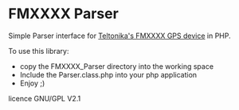 FMXXXX Parser
=============

Simple Parser interface for [Teltonika's FMXXXX GPS device](http://www.teltonika.lt/en/pages/view/?id=10) in PHP.

To use this library:
+ copy the FMXXXX_Parser directory into the working space
+ Include the Parser.class.php into your php application
+ Enjoy ;)
    
licence GNU/GPL V2.1